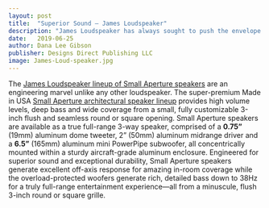 ```yaml
---
layout: post
title:  "Superior Sound – James Loudspeaker"
description: "James Loudspeaker has always sought to push the envelope when it comes to better solutions through innovation, and nothing reflects that commitment like our Small Aperture® (SA) Series."
date:   2019-06-25
author: Dana Lee Gibson
publisher: Designs Direct Publishing LLC
image: James-Loud-speaker.jpg
---
```


The [James Loudspeaker lineup of Small Aperture speakers](https://www.jamesloudspeaker.com/categories/1) are an engineering marvel unlike any other loudspeaker. The super-premium Made in USA [Small Aperture architectural speaker lineup](https://www.jamesloudspeaker.com/categories/1) provides high volume levels, deep bass and wide coverage from a small, fully customizable 3-inch flush and seamless round or square opening. <!--more-->Small Aperture speakers are available as a true full-range 3-way speaker, comprised of a **0.75”** (19mm) aluminum dome tweeter, 2” (50mm) aluminum midrange driver and a **6.5”** (165mm) aluminum mini PowerPipe subwoofer, all concentrically mounted within a sturdy aircraft-grade aluminum enclosure. Engineered for superior sound and exceptional durability, Small Aperture speakers generate excellent off-axis response for amazing in-room coverage while the overload-protected woofers generate rich, detailed bass down to 38Hz for a truly full-range entertainment experience—all from a minuscule, flush 3-inch round or square grille. 
